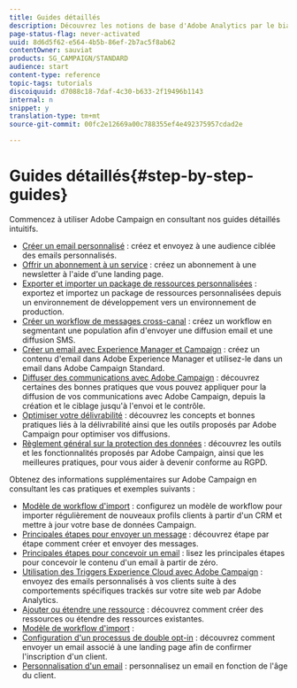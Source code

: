 ```yaml
---
title: Guides détaillés
description: Découvrez les notions de base d'Adobe Analytics par le biais de procédures détaillées simples et tirez parti de la puissance de la solution.
page-status-flag: never-activated
uuid: 8d6d5f62-e564-4b5b-86ef-2b7ac5f8ab62
contentOwner: sauviat
products: SG_CAMPAIGN/STANDARD
audience: start
content-type: reference
topic-tags: tutorials
discoiquuid: d7088c18-7daf-4c30-b633-2f19496b1143
internal: n
snippet: y
translation-type: tm+mt
source-git-commit: 00fc2e12669a00c788355ef4e492375957cdad2e

---
```



# Guides détaillés{#step-by-step-guides}

Commencez à utiliser Adobe Campaign en consultant nos guides détaillés intuitifs.

* [Créer un email personnalisé](https://docs.campaign.adobe.com/doc/standard/getting_started/en/ACS_GettingStartedEmail.html) : créez et envoyez à une audience ciblée des emails personnalisés.
* [Offrir un abonnement à un service](https://docs.campaign.adobe.com/doc/standard/getting_started/en/ACS_GettingStartedLandingPages.html) : créez un abonnement à une newsletter à l'aide d'une landing page.
* [Exporter et importer un package de ressources personnalisées](https://docs.campaign.adobe.com/doc/standard/getting_started/en/ACS_ImportExport.html) : exportez et importez un package de ressources personnalisées depuis un environnement de développement vers un environnement de production.
* [Créer un workflow de messages cross-canal](https://docs.campaign.adobe.com/doc/standard/getting_started/en/ACS_WorkflowSegmentation.html) : créez un workflow en segmentant une population afin d'envoyer une diffusion email et une diffusion SMS.
* [Créer un email avec Experience Manager et Campaign](https://docs.campaign.adobe.com/doc/standard/getting_started/en/ACS_AEM.html) : créez un contenu d'email dans Adobe Experience Manager et utilisez-le dans un email dans Adobe Campaign Standard.
* [Diffuser des communications avec Adobe Campaign](https://docs.campaign.adobe.com/doc/standard/getting_started/en/ACS_DeliveryBestPractices.html) : découvrez certaines des bonnes pratiques que vous pouvez appliquer pour la diffusion de vos communications avec Adobe Campaign, depuis la création et le ciblage jusqu'à l'envoi et le contrôle.
* [Optimiser votre délivrabilité](https://docs.campaign.adobe.com/doc/standard/getting_started/en/ACS_Deliverability.html) : découvrez les concepts et bonnes pratiques liés à la délivrabilité ainsi que les outils proposés par Adobe Campaign pour optimiser vos diffusions.
* [Règlement général sur la protection des données](https://docs.campaign.adobe.com/doc/standard/getting_started/en/ACS_GDPR.html) : découvrez les outils et les fonctionnalités proposés par Adobe Campaign, ainsi que les meilleures pratiques, pour vous aider à devenir conforme au RGPD.

Obtenez des informations supplémentaires sur Adobe Campaign en consultant les cas pratiques et exemples suivants :

* [Modèle de workflow d'import](../../automating/using/importing-data.md#example--import-workflow-template) : configurez un modèle de workflow pour importer régulièrement de nouveaux profils clients à partir d'un CRM et mettre à jour votre base de données Campaign.
* [Principales étapes pour envoyer un message](../../channels/using/key-steps-to-send-a-message.md) : découvrez étape par étape comment créer et envoyer des messages.
* [Principales étapes pour concevoir un email](../../designing/using/designing-from-scratch.md#designing-an-email-content-from-scratch) : lisez les principales étapes pour concevoir le contenu d'un email à partir de zéro.
* [Utilisation des Triggers Experience Cloud avec Adobe Campaign](../../integrating/using/abandonment-triggers-use-cases.md) : envoyez des emails personnalisés à vos clients suite à des comportements spécifiques trackés sur votre site web par Adobe Analytics.
* [Ajouter ou étendre une ressource](../../developing/using/key-steps-to-add-a-resource.md) : découvrez comment créer des ressources ou étendre des ressources existantes.
* [Modèle de workflow d'import](../../automating/using/importing-data.md#example--import-workflow-template) :
* [Configuration d'un processus de double opt-in](../../channels/using/setting-up-a-double-opt-in-process.md) : découvrez comment envoyer un email associé à une landing page afin de confirmer l'inscription d'un client.
* [Personnalisation d'un email](../../designing/using/personalization.md#example-email-personalization) : personnalisez un email en fonction de l'âge du client.
